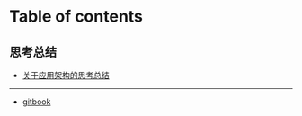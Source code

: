 # Table of contents

## 思考总结 <a href="#thinking" id="thinking"></a>

* [关于应用架构的思考总结](README.md)

***

* [gitbook](<README (1).md>)
